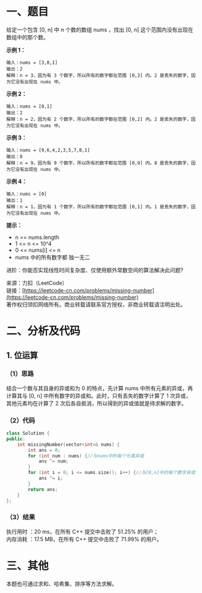 # 一、题目
给定一个包含 [0, n] 中 n 个数的数组 nums ，找出 [0, n] 这个范围内没有出现在数组中的那个数。    
    
**示例 1：**    
```
输入：nums = [3,0,1]
输出：2
解释：n = 3，因为有 3 个数字，所以所有的数字都在范围 [0,3] 内。2 是丢失的数字，因为它没有出现在 nums 中。
```
**示例 2：**   
```
输入：nums = [0,1]
输出：2
解释：n = 2，因为有 2 个数字，所以所有的数字都在范围 [0,2] 内。2 是丢失的数字，因为它没有出现在 nums 中。
```
**示例 3：**    
```
输入：nums = [9,6,4,2,3,5,7,0,1]
输出：8
解释：n = 9，因为有 9 个数字，所以所有的数字都在范围 [0,9] 内。8 是丢失的数字，因为它没有出现在 nums 中。
```
**示例 4：**    
```
输入：nums = [0]
输出：1
解释：n = 1，因为有 1 个数字，所以所有的数字都在范围 [0,1] 内。1 是丢失的数字，因为它没有出现在 nums 中。
```
**提示：**    
- n == nums.length
- 1 <= n <= 10^4
- 0 <= nums[i] <= n
- nums 中的所有数字都 独一无二
    
     
进阶：你能否实现线性时间复杂度、仅使用额外常数空间的算法解决此问题?    
    
来源：力扣（LeetCode）    
链接：[https://leetcode-cn.com/problems/missing-number](https://leetcode-cn.com/problems/missing-number)     
著作权归领扣网络所有。商业转载请联系官方授权，非商业转载请注明出处。   
# 二、分析及代码    
## 1. 位运算
### （1）思路
结合一个数与其自身的异或和为 0 的特点，先计算 nums 中所有元素的异或，再计算其与 [0, n] 中所有数字的异或和。此时，只有丢失的数字计算了 1 次异或，其他元素均在计算了 2 次后各自抵消，所以得到的异或值就是待求解的数字。     
### （2）代码
```cpp
class Solution {
public:
    int missingNumber(vector<int>& nums) {
        int ans = 0;
        for (int num : nums) {//与nums中的每个元素异或
            ans ^= num;
        }
        for (int i = 0; i <= nums.size(); i++) {//与[0,n]中的每个数字异或
            ans ^= i;
        }
        return ans;
    }
};
```
### （3）结果
执行用时 ：20 ms，在所有 C++ 提交中击败了 51.25% 的用户；    
内存消耗 ：17.5 MB，在所有 C++ 提交中击败了 71.99% 的用户。      
# 三、其他
本题也可通过求和、哈希集、排序等方法求解。      
 
